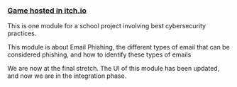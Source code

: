 ### [Game hosted in itch.io](https://capitandolphin.itch.io/phishingmodule)


This is one module for a school project involving best cybersecurity practices.

This module is about Email Phishing, the different types of email that can be considered phishing, and how to identify these types of emails

We are now at the final stretch. The UI of this module has been updated, and now we are in the integration phase.
